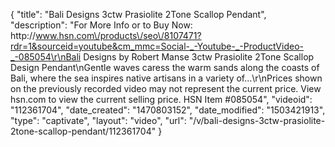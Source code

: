 {
    "title": "Bali Designs 3ctw Prasiolite 2Tone Scallop Pendant",
    "description": "For More Info or to Buy Now: http:\/\/www.hsn.com\/products\/seo\/8107471?rdr=1&sourceid=youtube&cm_mmc=Social-_-Youtube-_-ProductVideo-_-085054\r\nBali Designs by Robert Manse 3ctw Prasiolite 2Tone Scallop Design Pendant\nGentle waves caress the warm sands along the coasts of Bali, where the sea inspires native artisans in a variety of...\r\nPrices shown on the previously recorded video may not represent the current price.  View hsn.com to view the current selling price. HSN Item #085054",
    "videoid": "112361704",
    "date_created": "1470803152",
    "date_modified": "1503421913",
    "type": "captivate",
    "layout": "video",
    "url": "\/v\/bali-designs-3ctw-prasiolite-2tone-scallop-pendant\/112361704"
}